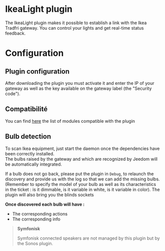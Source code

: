 # IkeaLight plugin

The IkeaLight plugin makes it possible to establish a link with the Ikea Tradfri gateway. You can control your lights and get real-time status feedback.

# Configuration

## Plugin configuration

After downloading the plugin you must activate it and enter the IP of your gateway as well as the key available on the gateway label (the "Security code").

## Compatibilité

You can find [here](https://compatibility.jeedom.com/index.php?v=d&p=home&plugin=ikealight) the list of modules compatible with the plugin

## Bulb detection

To scan Ikea equipment, just start the daemon once the dependencies have been correctly installed.     
The bulbs raised by the gateway and which are recognized by Jeedom will be automatically integrated.     

If a bulb does not go back, please put the plugin in ``Debug``, to relaunch the discovery and provide us with the log so that we can add the missing bulbs. (Remember to specify the model of your bulb as well as its characteristics in the ticket : is it dimmable, is it variable in white, is it variable in color). The plugin will also bring you the blinds sockets

**Once discovered each bulb will have :**

-   The corresponding actions
-   The corresponding info

>**Symfonisk**
>
>Symfonisk connected speakers are not managed by this plugin but by the Sonos plugin.
